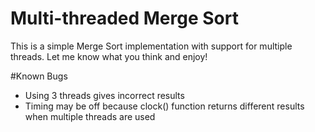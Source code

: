 # Multi-threaded Merge Sort 

This is a simple Merge Sort implementation with support for multiple threads. Let me know what you think and enjoy!

#Known Bugs
- Using 3 threads gives incorrect results
- Timing may be off because clock() function returns different results when multiple threads are used
